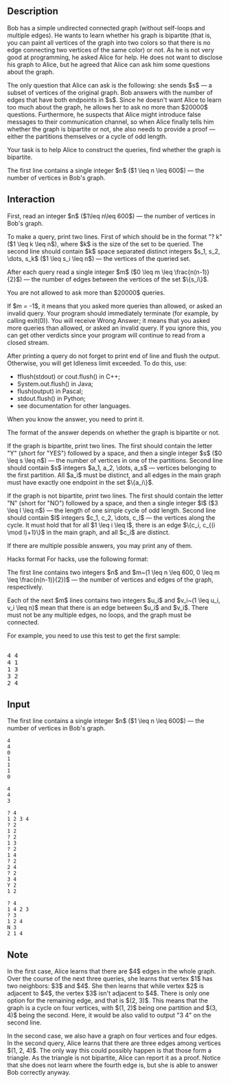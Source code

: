 ## Description

<div><p>Bob has a simple undirected connected graph (without self-loops and multiple edges). He wants to learn whether his graph is bipartite (that is, you can paint all vertices of the graph into two colors so that there is no edge connecting two vertices of the same color) or not. As he is not very good at programming, he asked Alice for help. He does not want to disclose his graph to Alice, but he agreed that Alice can ask him some questions about the graph.</p><p>The only question that Alice can ask is the following: she sends $s$&nbsp;— a subset of vertices of the original graph. Bob answers with the number of edges that have both endpoints in $s$. Since he doesn't want Alice to learn too much about the graph, he allows her to ask no more than $20000$ questions. Furthermore, he suspects that Alice might introduce false messages to their communication channel, so when Alice finally tells him whether the graph is bipartite or not, she also needs to provide a proof&nbsp;— either the partitions themselves or a cycle of odd length.</p><p>Your task is to help Alice to construct the queries, find whether the graph is bipartite. </p></div><div class="input-specification"><p>The first line contains a single integer $n$ ($1 \leq n \leq 600$)&nbsp;— the number of vertices in Bob's graph.</p></div><div><h2>Interaction</h2><p>First, read an integer $n$ ($1\leq n\leq 600$)&nbsp;— the number of vertices in Bob's graph.</p><p>To make a query, print two lines. First of which should be in the format "<span class="tex-font-style-tt">? k</span>" ($1 \leq k \leq n$), where $k$ is the size of the set to be queried. The second line should contain $k$ space separated distinct integers $s_1, s_2, \dots, s_k$ ($1 \leq s_i \leq n$)&nbsp;— the vertices of the queried set.</p><p>After each query read a single integer $m$ ($0 \leq m \leq \frac{n(n-1)}{2}$)&nbsp;— the number of edges between the vertices of the set $\{s_i\}$.</p><p>You are not allowed to ask more than $20000$ queries.</p><p>If $m = -1$, it means that you asked more queries than allowed, or asked an invalid query. Your program should immediately terminate (for example, by calling exit(0)). You will receive <span class="tex-font-style-tt">Wrong Answer</span>; it means that you asked more queries than allowed, or asked an invalid query. If you ignore this, you can get other verdicts since your program will continue to read from a closed stream.</p><p>After printing a query do not forget to print end of line and flush the output. Otherwise, you will get <span class="tex-font-style-tt">Idleness limit exceeded</span>. To do this, use:</p><ul><li> <span class="tex-font-style-tt">fflush(stdout)</span> or <span class="tex-font-style-tt">cout.flush()</span> in C++;</li><li> <span class="tex-font-style-tt">System.out.flush()</span> in Java;</li><li> <span class="tex-font-style-tt">flush(output)</span> in Pascal;</li><li> <span class="tex-font-style-tt">stdout.flush()</span> in Python;</li><li> see documentation for other languages.</li></ul><p>When you know the answer, you need to print it.</p><p>The format of the answer depends on whether the graph is bipartite or not.</p><p>If the graph is bipartite, print two lines. The first should contain the letter "<span class="tex-font-style-tt">Y</span>" (short for "<span class="tex-font-style-tt">YES</span>") followed by a space, and then a single integer $s$&nbsp;($0 \leq s \leq n$)&nbsp;— the number of vertices in one of the partitions. Second line should contain $s$ integers $a_1, a_2, \dots, a_s$&nbsp;— vertices belonging to the first partition. All $a_i$ must be distinct, and all edges in the main graph must have exactly one endpoint in the set $\{a_i\}$.</p><p>If the graph is not bipartite, print two lines. The first should contain the letter "<span class="tex-font-style-tt">N</span>" (short for "<span class="tex-font-style-tt">NO</span>") followed by a space, and then a single integer $l$&nbsp;($3 \leq l \leq n$)&nbsp;— the length of one simple cycle of odd length. Second line should contain $l$ integers $c_1, c_2, \dots, c_l$&nbsp;— the vertices along the cycle. It must hold that for all $1 \leq i \leq l$, there is an edge $\{c_i, c_{(i \mod l)+1}\}$ in the main graph, and all $c_i$ are distinct.</p><p>If there are multiple possible answers, you may print any of them.</p><p><span class="tex-font-style-bf">Hacks format</span> For hacks, use the following format:</p><p>The first line contains two integers $n$ and $m~(1 \leq n \leq 600, 0 \leq m \leq \frac{n(n-1)}{2})$&nbsp;— the number of vertices and edges of the graph, respectively.</p><p>Each of the next $m$ lines contains two integers $u_i$ and $v_i~(1 \leq u_i, v_i \leq n)$ mean that there is an edge between $u_i$ and $v_i$. There must not be any multiple edges, no loops, and the graph must be connected.</p><p>For example, you need to use this test to get the first sample:</p><pre class="verbatim"><br>4 4<br>4 1<br>1 3<br>3 2<br>2 4<br></pre></div>

## Input

<p>The first line contains a single integer $n$ ($1 \leq n \leq 600$)&nbsp;— the number of vertices in Bob's graph.</p>





```input1
4
4
0
1
1
1
0
```




```input2
4
4
3
```




```output1
? 4 
1 2 3 4
? 2
1 2
? 2
1 3
? 2
1 4
? 2
2 4
? 2
3 4
Y 2
1 2
```




```output2
? 4
1 4 2 3
? 3
1 2 4
N 3
2 1 4
```



## Note

<p>In the first case, Alice learns that there are $4$ edges in the whole graph. Over the course of the next three queries, she learns that vertex $1$ has two neighbors: $3$ and $4$. She then learns that while vertex $2$ is adjacent to $4$, the vertex $3$ isn't adjacent to $4$. There is only one option for the remaining edge, and that is $(2, 3)$. This means that the graph is a cycle on four vertices, with $(1, 2)$ being one partition and $(3, 4)$ being the second. Here, it would be also valid to output "<span class="tex-font-style-tt">3 4</span>" on the second line.</p><p>In the second case, we also have a graph on four vertices and four edges. In the second query, Alice learns that there are three edges among vertices $(1, 2, 4)$. The only way this could possibly happen is that those form a triangle. As the triangle is not bipartite, Alice can report it as a proof. Notice that she does not learn where the fourth edge is, but she is able to answer Bob correctly anyway.</p>
